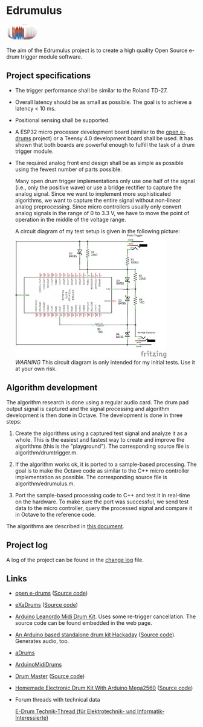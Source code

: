 # Edrumulus

![Homepage picture](algorithm/images/edrumulus.png)

The aim of the Edrumulus project is to create a high quality Open Source e-drum trigger module software.


## Project specifications

- The trigger performance shall be similar to the Roland TD-27.

- Overall latency should be as small as possible. The goal is to achieve a latency < 10 ms.

- Positional sensing shall be supported.

- A ESP32 micro processor development board (similar to the [open e-drums](https://open-e-drums.com)
  project) or a Teensy 4.0 development board shall be used. It has shown that both boards are
  powerful enough to fulfill the task of a drum trigger module.

- The required analog front end design shall be as simple as possible using the fewest number of
  parts possible.

  Many open drum trigger implementations only use one half of the signal (i.e., only the positive
  wave) or use a bridge rectifier to capture the analog signal. Since we want to implement more
  sophisticated algorithms, we want to capture the entire signal without non-linear analog
  preprocessing. Since micro controllers usually only convert analog signals in the range of 0 to 3.3 V,
  we have to move the point of operation in the middle of the voltage range.

  A circuit diagram of my test setup is given in the following picture:
  <br/><img src="algorithm/images/edrumulus_testing.png" width="400"><br/>
  *WARNING* This circuit diagram is only intended for my initial tests. Use it at your own risk.


## Algorithm development

The algorithm research is done using a regular audio card. The drum pad output signal is captured and
the signal processing and algorithm development is then done in Octave. The development is done in
three steps:

1. Create the algorithms using a captured test signal and analyze it as a whole. This is the
   easiest and fastest way to create and improve the algorithms (this is the "playground"). The
   corresponding source file is algorithm/drumtrigger.m.

2. If the algorithm works ok, it is ported to a sample-based processing. The goal is to make the
   Octave code as similar to the C++ micro controller implementation as possible. The corresponding
   source file is algorithm/edrumulus.m.

3. Port the sample-based processing code to C++ and test it in real-time on the hardware. To make
   sure the port was successful, we send test data to the micro controller, query the processed
   signal and compare it in Octave to the reference code.

The algorithms are described in [this document](algorithm/README.md).


## Project log

A log of the project can be found in the [change log](ChangeLog.md) file.


## Links

- [open e-drums](https://open-e-drums.com) ([Source code](https://github.com/RyoKosaka/HelloDrum-arduino-Library))

- [eXaDrums](https://hackaday.io/project/9350-exadrums) ([Source code](https://github.com/SpintroniK/libeXaDrums))

- [Arduino Leanordo Midi Drum Kit](https://hoeser-medien.de/2016/11/arduino-leanordo-midi-drum-kit). Uses some re-trigger cancellation. The source code can be found embedded in the web page.

- [An Arduino based standalone drum kit Hackaday](https://hackaday.io/project/171929-an-arduino-based-standalone-drum-kit) ([Source code](https://hackaday.io/project/171929-an-arduino-based-standalone-drum-kit#menu-files)). Generates audio, too.

- [aDrums](https://github.com/josuelopezv/aDrums)

- [ArduinoMidiDrums](https://github.com/evankale/ArduinoMidiDrums)

- [Drum Master](http://drummaster.digitalcave.ca) ([Source code](https://github.com/thebiguno/microcontroller-projects/tree/master/projects/drummaster/rev2/src))

- [Homemade Electronic Drum Kit With Arduino Mega2560](https://www.instructables.com/Homemade-Electronic-Drum-Kit-With-Arduino-Mega2560) ([Source code](https://github.com/Victor2805/Homemade-electronic-drum-kit-with-arduino))

- Forum threads with technical data

  [E-Drum Technik-Thread (für Elektrotechnik- und Informatik-Interessierte)](https://www.drummerforum.de/forum/71415-e-drum-technik-thread-f%C3%BCr-elektrotechnik-und-informatik-interessierte.html)
